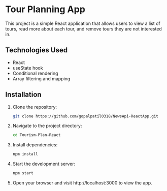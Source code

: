 # Tour Planning App

This project is a simple React application that allows users to view a list of tours, read more about each tour, and remove tours they are not interested in.

## Technologies Used

- React
- useState hook
- Conditional rendering
- Array filtering and mapping

## Installation

1. Clone the repository:
   ```sh
   git clone https://github.com/gopalpatil0318/NewsApi-ReactApp.git

2. Navigate to the project directory:
    ```sh
    cd Tourism-Plan-React

4. Install dependencies:
    ```sh
    npm install

5. Start the development server:
    ```sh
    npm start
    
6. Open your browser and visit http://localhost:3000 to view the app.





